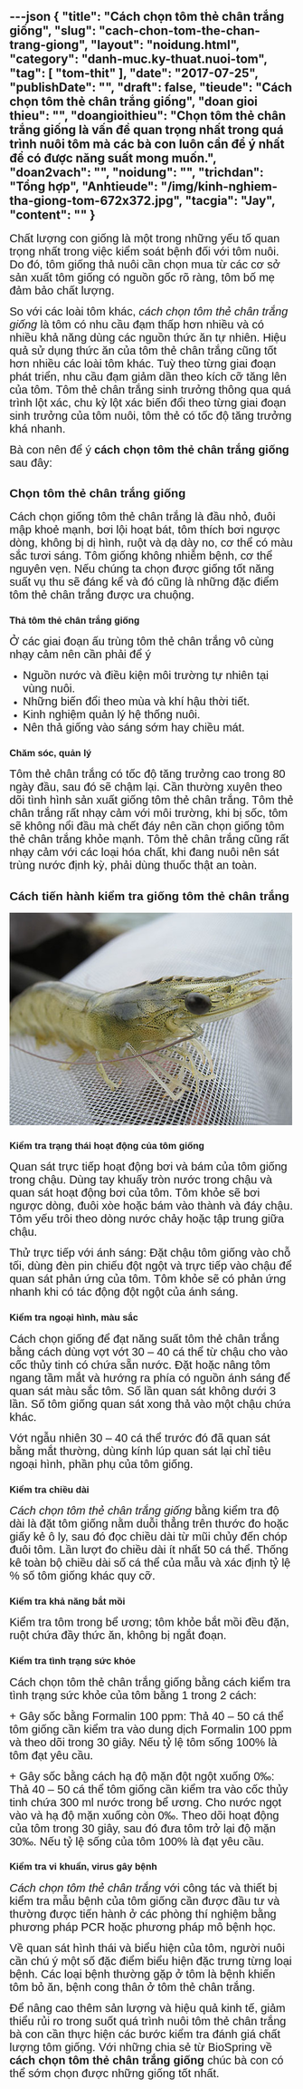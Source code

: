---json
{
    "title": "Cách chọn tôm thẻ chân trắng giống",
    "slug": "cach-chon-tom-the-chan-trang-giong",
    "layout": "noidung.html",
    "category": "danh-muc.ky-thuat.nuoi-tom",
    "tag": [
        "tom-thit"
    ],
    "date": "2017-07-25",
    "publishDate": "",
    "draft": false,
    "tieude": "Cách chọn tôm thẻ chân trắng giống",
    "doan gioi thieu": "",
    "doangioithieu": "Chọn tôm thẻ chân trắng giống là vấn đề quan trọng nhất trong quá trình nuôi tôm mà các bà con luôn cần để ý nhất để có được năng suất mong muốn.",
    "doan2vach": "",
    "noidung": "",
    "trichdan": "Tổng hợp",
    "Anhtieude": "/img/kinh-nghiem-tha-giong-tom-672x372.jpg",
    "tacgia": "Jay",
    "__content__": ""
}
---
<p><span style="font-family:Arial,Helvetica,sans-serif"><span style="font-size:15.0pt">Chất lượng con giống l&agrave; một trong những yếu tố quan trọng nhất trong việc kiểm so&aacute;t bệnh đối với t&ocirc;m nu&ocirc;i. Do đ&oacute;, t&ocirc;m giống thả nu&ocirc;i cần chọn mua từ c&aacute;c cơ sở sản xuất t&ocirc;m giống c&oacute; nguồn gốc r&otilde; r&agrave;ng, t&ocirc;m bố mẹ đảm bảo chất lượng.</span></span></p>

<p><span style="font-family:Arial,Helvetica,sans-serif"><span style="font-size:15.0pt">So với c&aacute;c lo&agrave;i t&ocirc;m kh&aacute;c, <em>c&aacute;ch</em> <em>chọn t&ocirc;m thẻ ch&acirc;n trắng giống</em> l&agrave; t&ocirc;m c&oacute; nhu cầu đạm thấp hơn nhiều v&agrave; c&oacute; nhiều khả năng d&ugrave;ng c&aacute;c nguồn thức ăn tự nhi&ecirc;n. Hiệu quả sử dụng thức ăn của t&ocirc;m thẻ ch&acirc;n trắng cũng tốt hơn nhiều c&aacute;c lo&agrave;i t&ocirc;m kh&aacute;c. Tuỳ theo từng giai đoạn ph&aacute;t triển, nhu cầu đạm giảm dần theo k&iacute;ch cỡ tăng l&ecirc;n của t&ocirc;m. T&ocirc;m thẻ ch&acirc;n trắng sinh trưởng th&ocirc;ng qua qu&aacute; tr&igrave;nh lột x&aacute;c, chu kỳ lột x&aacute;c biến đổi theo từng giai đoạn sinh trưởng của t&ocirc;m nu&ocirc;i, t&ocirc;m thẻ c&oacute; tốc độ tăng trưởng kh&aacute; nhanh.</span></span></p>

<p><span style="font-family:Arial,Helvetica,sans-serif"><span style="font-size:15.0pt">B&agrave; con n&ecirc;n để &yacute; <strong>c&aacute;ch chọn t&ocirc;m thẻ ch&acirc;n trắng giống </strong>sau đ&acirc;y:</span></span></p>

<h2><span style="font-family:Arial,Helvetica,sans-serif">Chọn t&ocirc;m thẻ ch&acirc;n trắng giống</span></h2>

<p><span style="font-family:Arial,Helvetica,sans-serif"><span style="font-size:15.0pt">C&aacute;ch chọn giống t&ocirc;m thẻ ch&acirc;n trắng l&agrave; đầu nhỏ, đu&ocirc;i mập khoẻ mạnh, bơi lội hoạt b&aacute;t, t&ocirc;m th&iacute;ch bơi ngược d&ograve;ng, kh&ocirc;ng bị dị h&igrave;nh, ruột v&agrave; dạ d&agrave;y no, cơ thể c&oacute; m&agrave;u sắc tươi s&aacute;ng. T&ocirc;m giống kh&ocirc;ng nhiễm bệnh, cơ thể nguy&ecirc;n vẹn. Nếu ch&uacute;ng ta chọn được giống tốt năng suất vụ thu sẽ đ&aacute;ng kể v&agrave; đ&oacute; cũng l&agrave; những đặc điểm t&ocirc;m thẻ ch&acirc;n trắng được ưa chuộng.</span></span></p>

<h3><span style="font-family:Arial,Helvetica,sans-serif">Thả t&ocirc;m thẻ ch&acirc;n trắng giống</span></h3>

<p><span style="font-family:Arial,Helvetica,sans-serif"><span style="font-size:15.0pt">Ở c&aacute;c giai đoạn ấu tr&ugrave;ng t&ocirc;m thẻ ch&acirc;n trắng v&ocirc; c&ugrave;ng nhạy cảm n&ecirc;n cần phải để &yacute;</span></span></p>

<ul>
	<li><span style="font-family:Arial,Helvetica,sans-serif"><span style="font-size:15.0pt">Nguồn nước v&agrave; điều kiện m&ocirc;i trường tự nhi&ecirc;n tại v&ugrave;ng nu&ocirc;i.</span></span></li>
	<li><span style="font-family:Arial,Helvetica,sans-serif"><span style="font-size:15.0pt">Những biến đổi theo m&ugrave;a v&agrave; kh&iacute; hậu thời tiết.</span></span></li>
	<li><span style="font-family:Arial,Helvetica,sans-serif"><span style="font-size:15.0pt">Kinh nghiệm quản l&yacute; hệ thống nu&ocirc;i.</span></span></li>
	<li><span style="font-family:Arial,Helvetica,sans-serif"><span style="font-size:15.0pt">N&ecirc;n thả giống v&agrave;o s&aacute;ng sớm hay chiều m&aacute;t. </span></span></li>
</ul>

<h3><span style="font-family:Arial,Helvetica,sans-serif">Chăm s&oacute;c, quản l&yacute;</span></h3>

<p><span style="font-family:Arial,Helvetica,sans-serif"><span style="font-size:15.0pt">T&ocirc;m thẻ ch&acirc;n trắng c&oacute; tốc độ tăng trưởng cao trong 80 ng&agrave;y đầu, sau đ&oacute; sẽ chậm lại. Cần thường xuy&ecirc;n theo d&otilde;i t&igrave;nh h&igrave;nh sản xuất giống t&ocirc;m thẻ ch&acirc;n trắng. T&ocirc;m thẻ ch&acirc;n trắng rất nhạy cảm với m&ocirc;i trường, khi bị sốc, t&ocirc;m sẽ kh&ocirc;ng nổi đầu m&agrave; chết đ&aacute;y n&ecirc;n cần chọn giống t&ocirc;m thẻ ch&acirc;n trắng khỏe mạnh. T&ocirc;m thẻ ch&acirc;n trắng cũng rất nhạy cảm với c&aacute;c loại h&oacute;a chất, khi đang nu&ocirc;i n&ecirc;n s&aacute;t tr&ugrave;ng nước định kỳ, phải d&ugrave;ng thuốc thật an to&agrave;n. </span></span></p>

<h2><span style="font-family:Arial,Helvetica,sans-serif">C&aacute;ch tiến h&agrave;nh kiểm tra giống t&ocirc;m thẻ ch&acirc;n trắng</span></h2>

<p><img alt="" src="/img/tiep-suc-tom-vuot-qua-stress-1.jpg" /></p>

<h3><span style="font-family:Arial,Helvetica,sans-serif">Kiểm tra trạng th&aacute;i hoạt động của t&ocirc;m giống</span></h3>

<p><span style="font-family:Arial,Helvetica,sans-serif"><span style="font-size:15.0pt">Quan s&aacute;t trực tiếp hoạt động bơi v&agrave; b&aacute;m của t&ocirc;m giống trong chậu. D&ugrave;ng tay khuấy tr&ograve;n nước trong chậu v&agrave; quan s&aacute;t hoạt động bơi của t&ocirc;m. T&ocirc;m khỏe sẽ bơi ngược d&ograve;ng, đu&ocirc;i x&ograve;e hoặc b&aacute;m v&agrave;o th&agrave;nh v&agrave; đ&aacute;y chậu. T&ocirc;m yếu tr&ocirc;i theo d&ograve;ng nước chảy hoặc tập trung giữa chậu.</span></span></p>

<p><span style="font-family:Arial,Helvetica,sans-serif"><span style="font-size:15.0pt">Thử trực tiếp với &aacute;nh s&aacute;ng: Đặt chậu t&ocirc;m giống v&agrave;o chỗ tối, d&ugrave;ng đ&egrave;n pin chiếu đột ngột v&agrave; trực tiếp v&agrave;o chậu để quan s&aacute;t phản ứng của t&ocirc;m. T&ocirc;m khỏe sẽ c&oacute; phản ứng nhanh khi c&oacute; t&aacute;c động đột ngột của &aacute;nh s&aacute;ng.</span></span></p>

<h3><span style="font-family:Arial,Helvetica,sans-serif">Kiểm tra ngoại h&igrave;nh, m&agrave;u sắc</span></h3>

<p><span style="font-family:Arial,Helvetica,sans-serif"><span style="font-size:15.0pt">C&aacute;ch chọn giống để đạt năng suất t&ocirc;m thẻ ch&acirc;n trắng bằng c&aacute;ch d&ugrave;ng vợt vớt 30 &ndash; 40 c&aacute; thể từ chậu cho v&agrave;o cốc thủy tinh c&oacute; chứa sẵn nước. Đặt hoặc n&acirc;ng t&ocirc;m ngang tầm mắt v&agrave; hướng ra ph&iacute;a c&oacute; nguồn &aacute;nh s&aacute;ng để quan s&aacute;t m&agrave;u sắc t&ocirc;m. Số lần quan s&aacute;t kh&ocirc;ng dưới 3 lần. Số t&ocirc;m giống quan s&aacute;t xong thả v&agrave;o một chậu chứa kh&aacute;c.</span></span></p>

<p><span style="font-family:Arial,Helvetica,sans-serif"><span style="font-size:15.0pt">Vớt ngẫu nhi&ecirc;n 30 &ndash; 40 c&aacute; thể trước đ&oacute; đ&atilde; quan s&aacute;t bằng mắt thường, d&ugrave;ng k&iacute;nh l&uacute;p quan s&aacute;t lại chỉ ti&ecirc;u ngoại h&igrave;nh, phần phụ của t&ocirc;m giống.</span></span></p>

<h3><span style="font-family:Arial,Helvetica,sans-serif">Kiểm tra chiều d&agrave;i</span></h3>

<p><span style="font-family:Arial,Helvetica,sans-serif"><em><span style="font-size:15.0pt">C&aacute;ch chọn t&ocirc;m thẻ ch&acirc;n trắng giống</span></em><span style="font-size:15.0pt"> bằng kiểm tra độ d&agrave;i l&agrave; đặt t&ocirc;m giống nằm duỗi thẳng tr&ecirc;n thước đo hoặc giấy kẻ &ocirc; ly, sau đ&oacute; đọc chiều d&agrave;i từ mũi chủy đến ch&oacute;p đu&ocirc;i t&ocirc;m. Lần lượt đo chiều d&agrave;i &iacute;t nhất 50 c&aacute; thể. Thống k&ecirc; to&agrave;n bộ chiều d&agrave;i số c&aacute; thể của mẫu v&agrave; x&aacute;c định tỷ lệ % số t&ocirc;m giống kh&aacute;c quy cỡ.</span></span></p>

<h3><span style="font-family:Arial,Helvetica,sans-serif">Kiểm tra khả năng bắt mồi</span></h3>

<p><span style="font-family:Arial,Helvetica,sans-serif"><span style="font-size:15.0pt">Kiểm tra t&ocirc;m trong bể ương; t&ocirc;m khỏe bắt mồi đều đặn, ruột chứa đầy thức ăn, kh&ocirc;ng bị ngắt đoạn.</span></span></p>

<h3><span style="font-family:Arial,Helvetica,sans-serif">Kiểm tra t&igrave;nh trạng sức khỏe</span></h3>

<p><span style="font-family:Arial,Helvetica,sans-serif"><span style="font-size:15.0pt">C&aacute;ch chọn t&ocirc;m thẻ ch&acirc;n trắng giống bằng c&aacute;ch kiểm tra t&igrave;nh trạng sức khỏe của t&ocirc;m bằng 1 trong 2 c&aacute;ch:</span></span></p>

<p><span style="font-family:Arial,Helvetica,sans-serif"><span style="font-size:15.0pt">+ G&acirc;y sốc bằng Formalin 100 ppm: Thả 40 &ndash; 50 c&aacute; thể t&ocirc;m giống cần kiểm tra v&agrave;o dung dịch Formalin 100 ppm v&agrave; theo d&otilde;i trong 30 gi&acirc;y. Nếu tỷ lệ t&ocirc;m sống 100% l&agrave; t&ocirc;m đạt y&ecirc;u cầu.</span></span></p>

<p><span style="font-family:Arial,Helvetica,sans-serif"><span style="font-size:15.0pt">+ G&acirc;y sốc bằng c&aacute;ch hạ độ mặn đột ngột xuống 0&permil;: Thả 40 &ndash; 50 c&aacute; thể t&ocirc;m giống cần kiểm tra v&agrave;o cốc thủy tinh chứa 300 ml nước trong bể ương. Cho nước ngọt v&agrave;o v&agrave; hạ độ mặn xuống c&ograve;n 0&permil;. Theo d&otilde;i hoạt động của t&ocirc;m trong 30 gi&acirc;y, sau đ&oacute; đưa t&ocirc;m trở lại độ mặn 30&permil;. Nếu tỷ lệ sống của t&ocirc;m 100% l&agrave; đạt y&ecirc;u cầu.</span></span></p>

<h3><span style="font-family:Arial,Helvetica,sans-serif">Kiểm tra vi khuẩn, virus g&acirc;y bệnh</span></h3>

<p><span style="font-family:Arial,Helvetica,sans-serif"><em><span style="font-size:15.0pt">C&aacute;ch chọn t&ocirc;m thẻ ch&acirc;n trắng</span></em><span style="font-size:15.0pt"> với c&ocirc;ng t&aacute;c v&agrave; thiết bị kiểm tra mẫu bệnh của t&ocirc;m giống cần được đầu tư v&agrave; thường được tiến h&agrave;nh ở c&aacute;c ph&ograve;ng th&iacute; nghiệm bằng phương ph&aacute;p PCR hoặc phương ph&aacute;p m&ocirc; bệnh học.</span></span></p>

<p><span style="font-family:Arial,Helvetica,sans-serif"><span style="font-size:15.0pt">Về quan s&aacute;t h&igrave;nh th&aacute;i v&agrave; biểu hiện của t&ocirc;m, người nu&ocirc;i cần ch&uacute; &yacute; một số đặc điểm biểu hiện đặc trưng từng loại bệnh. C&aacute;c loại bệnh thường gặp ở t&ocirc;m l&agrave; bệnh khiến t&ocirc;m bỏ ăn, bệnh cong th&acirc;n ở t&ocirc;m thẻ ch&acirc;n trắng.</span></span></p>

<p><span style="font-family:Arial,Helvetica,sans-serif"><span style="font-size:15.0pt">Để n&acirc;ng cao th&ecirc;m sản lượng v&agrave; hiệu quả kinh tế, giảm thiểu rủi ro trong suốt qu&aacute; tr&igrave;nh nu&ocirc;i t&ocirc;m thẻ ch&acirc;n trắng b&agrave; con cần thực hiện c&aacute;c bước kiểm tra đ&aacute;nh gi&aacute; chất lượng t&ocirc;m giống. Với những chia sẻ từ BioSpring về <strong>c&aacute;ch chọn t&ocirc;m thẻ ch&acirc;n trắng giống</strong> ch&uacute;c b&agrave; con c&oacute; thể sớm chọn được những giống tốt nhất. </span></span></p>
